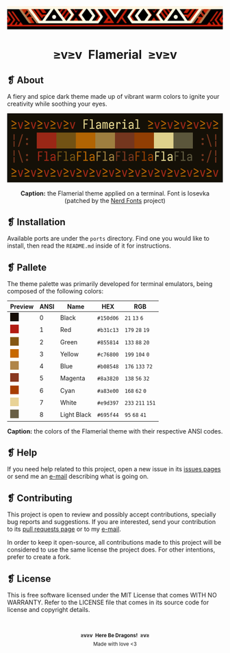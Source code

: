 <p align="center">
  <img alt="" src="assets/ornament.png" width=900 />
</p>
<h1 align="center">≥v≥v&ensp;Flamerial&ensp;≥v≥v</h1>

## ❡ About
A fiery and spice dark theme made up of vibrant warm colors to ignite your creativity while soothing your eyes.
<p align="center">
  <img alt="" src="assets/preview.png" width="700" />
  <p align="center"><strong>Caption:</strong> the Flamerial theme applied on a terminal. Font is Iosevka (patched by the <a href="https://www.nerdfonts.com/font-downloads">Nerd Fonts</a> project)</p>
</p>

## ❡ Installation
Available ports are under the `ports` directory. Find one you would like to install, then read the `README.md` inside of it for instructions.
## ❡ Pallete
The theme palette was primarily developed for terminal emulators, being composed of the following colors:
<table align="center">
  <thead>
    <tr>
      <th>Preview</th>
      <th>ANSI</th>
      <th>Name</th>
      <th>HEX</th>
      <th>RGB</th>
    </tr>
  </thead>
  <tbody>
    <tr>
      <td><img alt="" src="assets/colors/black.png" /></td>
      <td>0</td>
      <td>Black</td>
      <td><code>#150d06</code></td>
      <td><code>21</code> <code>13</code> <code>6</code></td>
    </tr>
    <tr>
      <td><img alt="" src="assets/colors/red.png" /></td>
      <td>1</td>
      <td>Red</td>
      <td><code>#b31c13</code></td>
      <td><code>179</code> <code>28</code> <code>19</code></td>
    </tr>
    <tr>
      <td><img alt="" src="assets/colors/green.png" /></td>
      <td>2</td>
      <td>Green</td>
      <td><code>#855814</code></td>
      <td><code>133</code> <code>88</code> <code>20</code></td>
    </tr>
    <tr>
      <td><img alt="" src="assets/colors/yellow.png" /></td>
      <td>3</td>
      <td>Yellow</td>
      <td><code>#c76800</code></td>
      <td><code>199</code> <code>104</code> <code>0</code></td>
    </tr>
    <tr>
      <td><img alt="" src="assets/colors/blue.png" /></td>
      <td>4</td>
      <td>Blue</td>
      <td><code>#b08548</code></td>
      <td><code>176</code> <code>133</code> <code>72</code></td>
    </tr>
    <tr>
      <td><img alt="" src="assets/colors/magenta.png" /></td>
      <td>5</td>
      <td>Magenta</td>
      <td><code>#8a3820</code></td>
      <td><code>138</code> <code>56</code> <code>32</code></td>
    </tr>
    <tr>
      <td><img alt="" src="assets/colors/cyan.png" /></td>
      <td>6</td>
      <td>Cyan</td>
      <td><code>#a83e00</code></td>
      <td><code>168</code> <code>62</code> <code>0</code></td>
    </tr>
    <tr>
      <td><img alt="" src="assets/colors/white.png" /></td>
      <td>7</td>
      <td>White</td>
      <td><code>#e9d397</code></td>
      <td><code>233</code> <code>211</code> <code>151</code></td>
    </tr>
    <tr>
      <td><img alt="" src="assets/colors/light-black.png" /></td>
      <td>8</td>
      <td>Light Black</td>
      <td><code>#695f44</code></td>
      <td><code>95</code> <code>68</code> <code>41</code></td>
    </tr>
  </tbody>
</table>
<p align="center"><strong>Caption:</strong> the colors of the Flamerial theme with their respective ANSI codes.</p>

## ❡ Help
If you need help related to this project, open a new issue in its [issues pages](https://github.com/skippyr/flamerial/issues) or send me an [e-mail](mailto:skippyr.developer@icloud.com) describing what is going on.
## ❡ Contributing
This project is open to review and possibly accept contributions, specially bug reports and suggestions. If you are interested, send your contribution to its [pull requests page](https://github.com/skippyr/flamerial/pulls) or to my [e-mail](mailto:skippyr.developer@icloud.com).

In order to keep it open-source, all contributions made to this project will be considered to use the same license the project does. For other intentions, prefer to create a fork.
## ❡ License
This is free software licensed under the MIT License that comes WITH NO WARRANTY. Refer to the LICENSE file that comes in its source code for license and copyright details.

&ensp;
<p align="center"><sup><strong>≥v≥v&ensp;Here Be Dragons!&ensp;≥v≥</strong><br />Made with love <3</sup></p>
